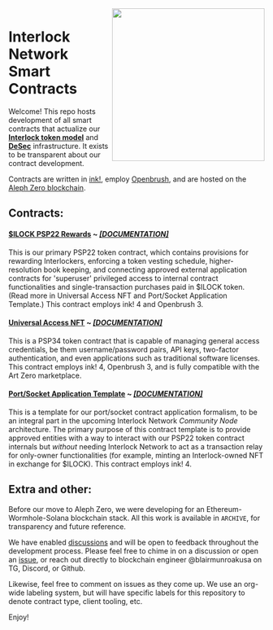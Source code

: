 <img align="right" width="300" height="300" src="https://uploads-ssl.webflow.com/6293b370c2da3eda80121e92/6293d7cffa42ae33001294d1_interlock-visual-hero.png">

# Interlock Network Smart Contracts

Welcome! This repo hosts development of all smart contracts that actualize our [**Interlock token model**](https://github.com/interlock-network/interlock-models) and [**DeSec**](https://docs.interlock.network) infrastructure. It exists to be transparent about our contract development.

Contracts are written in [ink!](https://use.ink), employ [Openbrush](https://openbrush.io), and are hosted on the [Aleph Zero blockchain](https://alephzero.org).

## Contracts:

#### [$ILOCK PSP22 Rewards](./contract_ilockmvp) ~ [_[DOCUMENTATION]_](https://interlock-network.github.io/interlock-smartcontracts/contract_ilockmvp/docs/ilockmvp/)

This is our primary PSP22 token contract, which contains provisions for rewarding Interlockers, enforcing a token vesting schedule, higher-resolution book keeping, and connecting approved external application contracts for 'superuser' privileged access to internal contract functionalities and single-transaction purchases paid in $ILOCK token. (Read more in Universal Access NFT and Port/Socket Application Template.) This contract employs ink! 4 and Openbrush 3.

#### [Universal Access NFT](./contract_uanft) ~ [_[DOCUMENTATION]_](https://interlock-network.github.io/interlock-smartcontracts/contract_uanft/docs/uanft/)

This is a PSP34 token contract that is capable of managing general access credentials, be them username/password pairs, API keys, two-factor authentication, and even applications such as traditional software licenses. This contract employs ink! 4, Openbrush 3, and is fully compatible with the Art Zero marketplace.

#### [Port/Socket Application Template](./contract_application) ~ [_[DOCUMENTATION]_](https://interlock-network.github.io/interlock-smartcontracts/contract_application/docs/application/)

This is a template for our port/socket contract application formalism, to be an integral part in the upcoming Interlock Network _Community Node_ architecture. The primary purpose of this contract template is to provide approved entities with a way to interact with our PSP22 token contract internals but _without_ needing Interlock Network to act as a transaction relay for only-owner functionalities (for example, minting an Interlock-owned NFT in exchange for $ILOCK). This contract employs ink! 4.

## Extra and other:

Before our move to Aleph Zero, we were developing for an Ethereum-Wormhole-Solana blockchain stack. All this work is available in `ARCHIVE`, for transparency and future reference.

We have enabled [discussions](https://github.com/interlock-network/INTR-smartcontracts/discussions) and will be open to feedback throughout the development process. Please feel free to chime in on a discussion or open an [issue](https://github.com/interlock-network/INTR-smartcontracts/issues), or reach out directly to blockchain engineer @blairmunroakusa on TG, Discord, or Github.

Likewise, feel free to comment on issues as they come up. We use an org-wide labeling system, but will have specific labels for this repository to denote contract type, client tooling, etc.

Enjoy!
